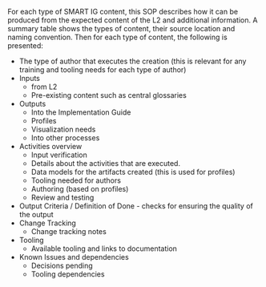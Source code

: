 For each type of SMART IG content, this SOP describes how it can be produced from the expected content of the L2 and additional information. A summary table shows the types of content, their source location and naming convention. Then for each type of content, the following is presented:

* The type of author that executes the creation (this is relevant for any training and tooling needs for each type of author)
* Inputs 
  - from L2
  - Pre-existing content such as central glossaries
* Outputs
  - Into the Implementation Guide
  - Profiles 
  - Visualization needs
  - Into other processes
* Activities overview
  - Input verification  
  - Details about the activities that are executed. 
  - Data models for the artifacts created (this is used for profiles) 
  - Tooling needed for authors 
  - Authoring (based on profiles) 
  - Review and testing 
* Output Criteria / Definition of Done - checks for ensuring the quality of the output
* Change Tracking
  - Change tracking notes
* Tooling
  - Available tooling and links to documentation
* Known Issues and dependencies
  - Decisions pending
  - Tooling dependencies
